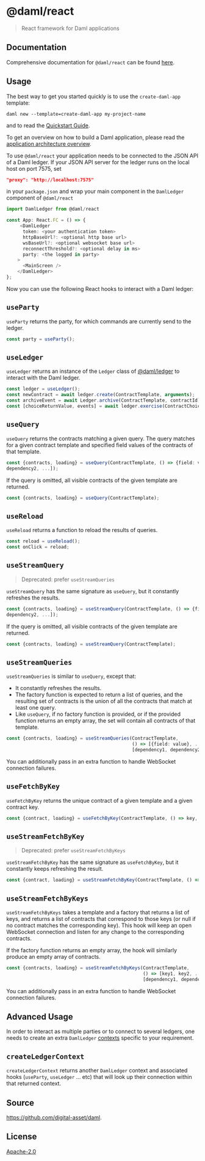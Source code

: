 # @daml/react

> React framework for Daml applications

## Documentation

Comprehensive documentation for `@daml/react` can be found [here](https://docs.daml.com/0.0.0-SDKVERSION/app-dev/bindings-ts/daml-react/index.html).

## Usage

The best way to get you started quickly is to use the `create-daml-app` template:

```
daml new --template=create-daml-app my-project-name
```

and to read the [Quickstart Guide].

[Quickstart Guide]: https://docs.daml.com/getting-started/quickstart.html

To get an overview on how to build a Daml application, please read the [application architecture overview](https://docs.daml.com/app-dev/app-arch.html).

To use `@daml/react` your application needs to be connected to the JSON API of a Daml ledger. If
your JSON API server for the ledger runs on the local host on port 7575, set

``` json
"proxy": "http://localhost:7575"
```

in your `package.json` and wrap your main component in the `DamlLedger` component of `@daml/react`

```typescript
import DamlLedger from @daml/react

const App: React.FC = () => {
     <DamlLedger
      token: <your authentication token>
      httpBaseUrl?: <optional http base url>
      wsBaseUrl?: <optional websocket base url>
      reconnectThreshold?: <optional delay in ms>
      party: <the logged in party>
    >
      <MainScreen />
    </DamlLedger>
};
```

Now you can use the following React hooks to interact with a Daml ledger:

`useParty`
----------
`useParty` returns the party, for which commands are currently send to the ledger.

```typescript
const party = useParty();
```

`useLedger`
-------------
`useLedger` returns an instance of the `Ledger` class of [@daml/ledger](https://docs.daml.com/app-dev/bindings-ts/daml-ledger/index.html) to interact with the Daml
ledger.

```typescript
const ledger = useLedger();
const newContract = await ledger.create(ContractTemplate, arguments);
const archiveEvent = await Ledger.archive(ContractTemplate, contractId);
const [choiceReturnValue, events] = await ledger.exercise(ContractChoice, contractId, choiceArguments);
```


`useQuery`
----------
`useQuery` returns the contracts matching a given query. The query matches for a given contract
template and specified field values of the contracts of that template.

```typescript
const {contracts, loading} = useQuery(ContractTemplate, () => {field: value}, [dependency1,
dependency2, ...]);
```

If the query is omitted, all visible contracts of the given template are returned.

```typescript
const {contracts, loading} = useQuery(ContractTemplate);
```

`useReload`
-----------
`useReload` returns a function to reload the results of queries.

```typescript
const reload = useReload();
const onClick = reload;
```

`useStreamQuery`
----------------

> Deprecated: prefer `useStreamQueries`

`useStreamQuery` has the same signature as `useQuery`, but it constantly refreshes the results.

```typescript
const {contracts, loading} = useStreamQuery(ContractTemplate, () => {field: value}, [dependency1,
dependency2, ...]);
```

If the query is omitted, all visible contracts of the given template are returned.

```typescript
const {contracts, loading} = useStreamQuery(ContractTemplate);
```

`useStreamQueries`
------------------

`useStreamQueries` is similar to `useQuery`, except that:
- It constantly refreshes the results.
- The factory function is expected to return a list of queries, and the
  resulting set of contracts is the union of all the contracts that match at
  least one query.
- Like `useQuery`, if no factory function is provided, or if the provided
  function returns an empty array, the set will contain all contracts of that
  template.

```typescript
const {contracts, loading} = useStreamQueries(ContractTemplate,
                                              () => [{field: value}, ...],
                                              [dependency1, dependency2, ...]);
```

You can additionally pass in an extra function to handle WebSocket connection
failures.

`useFetchByKey`
---------------
`useFetchByKey` returns the unique contract of a given template and a given contract key.

```typescript
const {contract, loading} = useFetchByKey(ContractTemplate, () => key, [dependency1, dependency2, ...]);
```

`useStreamFetchByKey`
---------------------

> Deprecated: prefer `useStreamFetchByKeys`

`useStreamFetchByKey` has the same signature as `useFetchByKey`, but it constantly keeps refreshing
the result.

```typescript
const {contract, loading} = useStreamFetchByKey(ContractTemplate, () => key, [dependency1, dependency2, ...]);
```

`useStreamFetchByKeys`
---------------------

`useStreamFetchByKeys` takes a template and a factory that returns a list of
keys, and returns a list of contracts that correspond to those keys (or null if
no contract matches the corresponding key). This hook will keep an open
WebSocket connection and listen for any change to the corresponding contracts.

If the factory function returns an empty array, the hook will similarly produce
an empty array of contracts.


```typescript
const {contracts, loading} = useStreamFetchByKeys(ContractTemplate,
                                                  () => [key1, key2, ...],
                                                  [dependency1, dependency2, ...]);
```

You can additionally pass in an extra function to handle WebSocket connection
failures.

## Advanced Usage

In order to interact as multiple parties or to connect to several ledgers, one needs to create an extra
`DamlLedger` [contexts](https://reactjs.org/docs/context.html) specific to your requirement.

`createLedgerContext`
---------------------
`createLedgerContext` returns another `DamlLedger` context and associated hooks (`useParty`, `useLedger` ... etc)
that will look up their connection within that returned context.

## Source
https://github.com/digital-asset/daml.

## License
[Apache-2.0](License)
